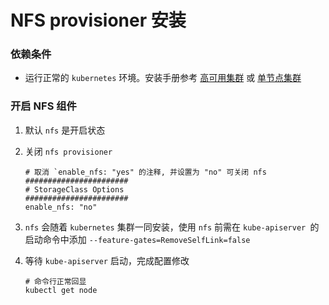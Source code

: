 # NFS provisioner 安装

### 依赖条件
- 运行正常的 `kubernetes` 环境。安装手册参考 [高可用集群](../install/multinode.md) 或 [单节点集群](../install/all-in-one.md)

### 开启 NFS 组件
1. 默认 `nfs` 是开启状态

2. 关闭 `nfs provisioner`
    ```shell
    # 取消 `enable_nfs: "yes" 的注释, 并设置为 "no" 可关闭 nfs
    #######################
    # StorageClass Options
    #######################
    enable_nfs: "no"
    ```

3. `nfs` 会随着 `kubernetes` 集群一同安装，使用 `nfs` 前需在 `kube-apiserver `的启动命令中添加 `--feature-gates=RemoveSelfLink=false`

4. 等待 `kube-apiserver` 启动，完成配置修改
   ```shell
   # 命令行正常回显
   kubectl get node
   ```
